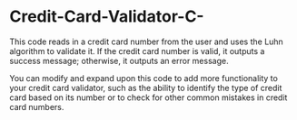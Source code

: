 # Credit-Card-Validator-C-

This code reads in a credit card number from the user and uses the Luhn algorithm to validate it. If the credit card number is valid, it outputs a success message; otherwise, it outputs an error message.

You can modify and expand upon this code to add more functionality to your credit card validator, such as the ability to identify the type of credit card based on its number or to check for other common mistakes in credit card numbers. 

